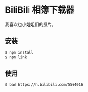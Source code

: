 # BiliBili 相簿下载器

我喜欢也小姐姐们的照片。

## 安装

```bash
$ npm install
$ npm link
```

## 使用
```bash
$ bad https://h.bilibili.com/5564016
```